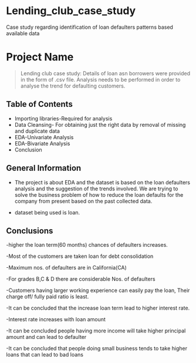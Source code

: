 # Lending_club_case_study
Case study regarding identification of loan defaulters patterns based available data 
# Project Name
> Lending club case study:
Details of loan asn borrowers were provided in the form of .csv file. Analysis needs to be performed in order to analyse the trend for defaulting customers.

## Table of Contents
* Importing libraries-Required for analysis
* Data Cleansing- For obtaining just the right data by removal of missing and duplicate data
* EDA-Univariate Analysis
* EDA-Bivariate Analysis
* Conclusion


## General Information
- The project is about EDA and the dataset is based on the loan defaulters analysis and the suggestion of the trends involved. We are trying to solve the business problem of how to reduce the loan defaults for the company from present based on the past collected data.

- dataset being used is loan.



## Conclusions
-higher the loan term(60 months) chances of defaulters increases.

-Most of the customers are taken loan for debt consolidation

-Maximum nos. of defaulters are in California(CA)

-For grades B,C & D  there are considerable Nos. of defaulters

-Customers having larger working experience can easily pay the loan, Their charge off/ fully paid ratio is least.

-It can be concluded that the increase loan term lead to higher interest rate.

-Interest rate increases with loan amount

-It can be concluded people having more income will take higher principal amount and can lead to defaulter

-It can be concluded that people doing small business tends to take higher loans that can lead to bad loans

